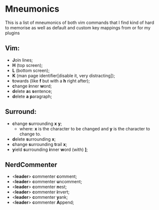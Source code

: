 # Mneumonics
This is a list of mneumonics of both vim commands that I find kind of hard to memorise as well as default and custom key mappings from or for my plugins

## Vim:
- **J**oin lines;
- **H** (top screen);
- **L** (bottom screen);
- **K** (man page identifier[disable it, very distracting]);
- **t**owards (like **f** but with a **h** right after);
- **c**hange **i**nner **w**ord;
- **d**elete **a**s **s**entence;
- **d**elete **a** **p**aragraph;

## Surround:
- **c**hange **s**urrounding **x** **y**;
  * where: **x** is the character to be changed and **y** is the character to change to.
- **d**elete **s**urrounding **x**;
- **c**hange **s**urrounding **t**rail **x**;
- **y**ield **s**urrounding **i**nner **w**ord (with) **]**;

## NerdCommenter
- <**leader**> **c**ommenter **c**omment;
- <**leader**> **c**ommenter **u**ncomment;
- <**leader**> **c**ommenter **n**est;
- <**leader**> **c**ommenter **i**nvert;
- <**leader**> **c**ommenter **y**ank;
- <**leader**> **c**ommenter **A**ppend; <!--like this-->

